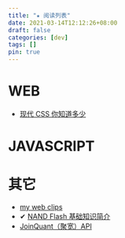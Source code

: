 ```yaml
---
title: "★ 阅读列表"
date: 2021-03-14T12:12:26+08:00
draft: false
categories: [dev]
tags: []
pin: true
---
```

# WEB

- [现代 CSS 你知道多少](https://juejin.cn/post/7265128702940856357)

# JAVASCRIPT

# 其它

- [my web clips](/webclips.html)
- ✔ [NAND Flash 基础知识简介](http://blog.coderhuo.tech/2020/07/18/flash_basics/)
- [JoinQuant（聚宽）API](/join_quant_api.html)